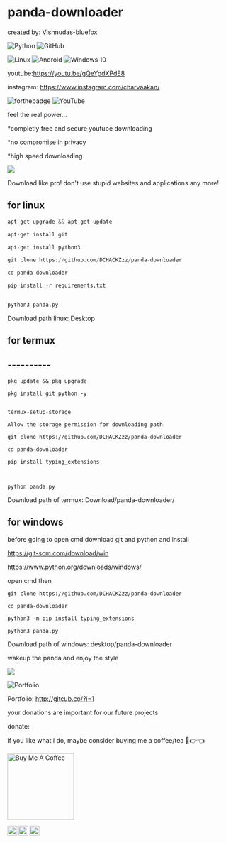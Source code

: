 # panda-downloader


created by: Vishnudas-bluefox

![Python](https://forthebadge.com/images/badges/made-with-python.svg)                   ![GitHub](https://img.shields.io/badge/github-%23121011.svg?style=for-the-badge&logo=github&logoColor=white)



![Linux](https://img.shields.io/badge/Linux-FCC624?style=for-the-badge&logo=linux&logoColor=black)  ![Android](https://img.shields.io/badge/Android-3DDC84?style=for-the-badge&logo=android&logoColor=white)  ![Windows 10](https://img.shields.io/badge/Windows-0078D6?style=for-the-badge&logo=windows&logoColor=white)

youtube:https://youtu.be/gQeYpdXPdE8

instagram: https://www.instagram.com/charvaakan/

![forthebadge](https://img.shields.io/badge/Instagram-E4405F?style=for-the-badge&logo=instagram&logoColor=white)    ![YouTube](https://img.shields.io/badge/Vishnudas-%23FF0000.svg?style=for-the-badge&logo=YouTube&logoColor=white)



feel the real power...

*completly free and secure youtube downloading
 

*no compromise in privacy


*high speed downloading



![](panda-loading.gif)



Download like pro! don't use stupid websites and applications any more!

## for linux

```python
apt-get upgrade && apt-get update

apt-get install git

apt-get install python3

git clone https://github.com/DCHACKZzz/panda-downloader

cd panda-downloader

pip install -r requirements.txt


python3 panda.py

```

Download path linux: Desktop


## for termux
## ----------

```
pkg update && pkg upgrade

pkg install git python -y


termux-setup-storage

Allow the storage permission for downloading path

git clone https://github.com/DCHACKZzz/panda-downloader

cd panda-downloader

pip install typing_extensions



python panda.py
```

Download path of termux: Download/panda-downloader/

for windows
-

before going to open cmd download git and python and install 

https://git-scm.com/download/win

https://www.python.org/downloads/windows/

open cmd  then
```
git clone https://github.com/DCHACKZzz/panda-downloader

cd panda-downloader

python3 -m pip install typing_extensions

python3 panda.py
```
Download path of windows: desktop/panda-downloader


wakeup the panda and enjoy the style 


![](final.gif)



![Portfolio](https://img.shields.io/badge/Portfolio-%23000000.svg?style=for-the-badge&logo=firefox&logoColor=#FF7139)

Portfolio: http://gitcub.co/?i=1

your donations are important for our future projects


donate:


if you like what i do, maybe consider buying me a coffee/tea 🥺👉👈

<a href="https://buymeacoffee.com/vishnudas" target="_blank"><img src="https://cdn.buymeacoffee.com/buttons/v2/default-red.png" alt="Buy Me A Coffee" width="150" ></a>


 
<a href="https://www.instagram.com/charvaakan/">
  <img align="left" alt="Vishnudas LinkedIN" width="22px" src="https://camo.githubusercontent.com/c9dacf0f25a1489fdbc6c0d2b41cda58b77fa210a13a886d6f99e027adfbd358/68747470733a2f2f6564656e742e6769746875622e696f2f537570657254696e7949636f6e732f696d616765732f7376672f696e7374616772616d2e737667" />
</a>

<a href="https://twitter.com/vishnudasbluef1">
  <img align="left" alt="Vishnudas | Twitter" width="22px" src="https://raw.githubusercontent.com/peterthehan/peterthehan/master/assets/twitter.svg" />
</a>
<a href="https://www.linkedin.com/in/vishnudas-python-developer/">
  <img align="left" alt="Vishnudas LinkedIN" width="22px" src="https://raw.githubusercontent.com/peterthehan/peterthehan/master/assets/linkedin.svg" />
 </a>
<br>

